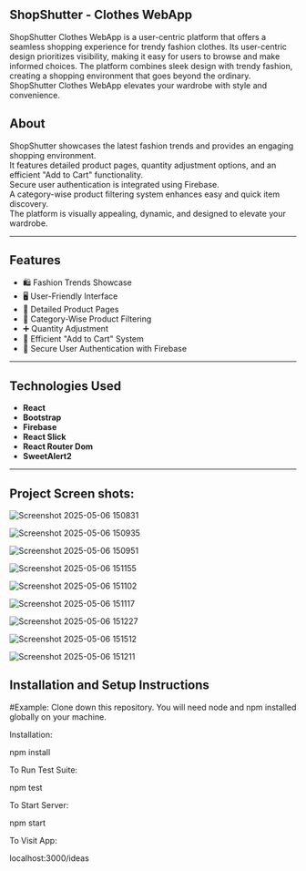 ## ShopShutter - Clothes WebApp

ShopShutter Clothes WebApp is a user-centric platform that offers a seamless shopping experience for trendy fashion clothes. Its user-centric design prioritizes visibility, making it easy for users to browse and make informed choices. The platform combines sleek design with trendy fashion, creating a shopping environment that goes beyond the ordinary. ShopShutter Clothes WebApp elevates your wardrobe with style and convenience.


## About

ShopShutter showcases the latest fashion trends and provides an engaging shopping environment.  
It features detailed product pages, quantity adjustment options, and an efficient "Add to Cart" functionality.  
Secure user authentication is integrated using Firebase.  
A category-wise product filtering system enhances easy and quick item discovery.  
The platform is visually appealing, dynamic, and designed to elevate your wardrobe.

---

## Features

- 🛍️ Fashion Trends Showcase
- 🖥️ User-Friendly Interface
- 📄 Detailed Product Pages
- 🔎 Category-Wise Product Filtering
- ➕ Quantity Adjustment
- 🛒 Efficient "Add to Cart" System
- 🔐 Secure User Authentication with Firebase

---

## Technologies Used

- **React**
- **Bootstrap**
- **Firebase**
- **React Slick**
- **React Router Dom**
- **SweetAlert2**

---
## Project Screen shots:
![Screenshot 2025-05-06 150831](https://github.com/user-attachments/assets/89ef200e-6c08-4752-87d4-c7a64435ab51)

![Screenshot 2025-05-06 150935](https://github.com/user-attachments/assets/ec3a2073-a4bb-49ac-bc02-aa6ffeb0bf5a)

![Screenshot 2025-05-06 150951](https://github.com/user-attachments/assets/38e1059c-5f45-4102-a744-10fc5356258a)

![Screenshot 2025-05-06 151155](https://github.com/user-attachments/assets/060a6816-7b65-41ff-9967-1fd2d250dcf1)

![Screenshot 2025-05-06 151102](https://github.com/user-attachments/assets/fd28e55f-ee9e-4f4e-b93b-e96d6bed014b)

![Screenshot 2025-05-06 151117](https://github.com/user-attachments/assets/5f98bca0-90e8-4d91-bb64-0910e27fd4f1)


![Screenshot 2025-05-06 151227](https://github.com/user-attachments/assets/609a63d6-fed7-4090-99c0-c7bd05de9474)



![Screenshot 2025-05-06 151512](https://github.com/user-attachments/assets/41c429df-7b3f-42e5-9549-141e37a42e54)



![Screenshot 2025-05-06 151211](https://github.com/user-attachments/assets/b5052281-1a35-469a-954d-617713274e56)

## Installation and Setup Instructions
#Example:
Clone down this repository. You will need node and npm installed globally on your machine.

Installation:

npm install

To Run Test Suite:

npm test

To Start Server:

npm start

To Visit App:

localhost:3000/ideas







